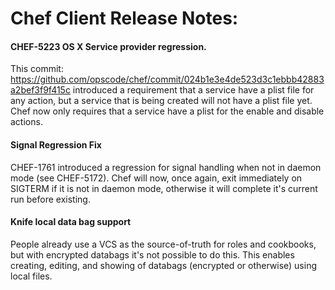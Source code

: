 <!---
This file is reset every time a new release is done. The contents of this file are for the currently unreleased version.

Example Note:

## Example Heading
Details about the thing that changed that needs to get included in the Release Notes in markdown.
-->
# Chef Client Release Notes:

#### CHEF-5223 OS X Service provider regression.

This commit: https://github.com/opscode/chef/commit/024b1e3e4de523d3c1ebbb42883a2bef3f9f415c
introduced a requirement that a service have a plist file for any
action, but a service that is being created will not have a plist file
yet. Chef now only requires that a service have a plist for the enable
and disable actions.

#### Signal Regression Fix

CHEF-1761 introduced a regression for signal handling when not in daemon mode
(see CHEF-5172). Chef will now, once again, exit immediately on SIGTERM if it
is not in daemon mode, otherwise it will complete it's current run before
existing.

#### Knife local data bag support

People already use a VCS as the source-of-truth for roles and cookbooks,
but with encrypted databags it's not possible to do this. This enables
creating, editing, and showing of databags (encrypted or otherwise) using
local files.
